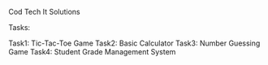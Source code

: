 Cod Tech It Solutions

Tasks:

Task1: Tic-Tac-Toe Game
Task2: Basic Calculator
Task3: Number Guessing Game
Task4: Student Grade Management System
